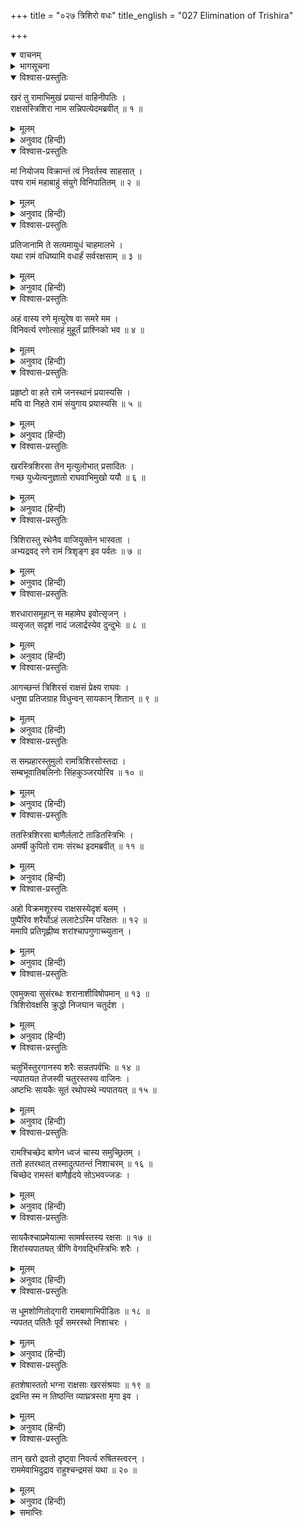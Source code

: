 +++
title = "०२७ त्रिशिरो वधः"
title_english = "027 Elimination of Trishira"

+++
<details open><summary>वाचनम्</summary>
<div caption="श्रीराम-हरिसीताराममूर्ति-घनपाठिभ्यां वचनम्" class="audioEmbed" src="https://archive.org/download/Ramayana-recitation-Sriram-harisItArAmamUrti-Ghanapaati-v2/Kanda_3/Kanda_3_ARK-027-Thrishiro_Vadhaha.mp3"></div>
</details>

<details><summary>भागसूचना</summary>

27. त्रिशिराका वध
</details>

<details open><summary>विश्वास-प्रस्तुतिः</summary>

खरं तु रामाभिमुखं प्रयान्तं वाहिनीपतिः ।  
राक्षसस्त्रिशिरा नाम सन्निपत्येदमब्रवीत् ॥ १ ॥
</details>

<details><summary>मूलम्</summary>

खरं तु रामाभिमुखं प्रयान्तं वाहिनीपतिः ।  
राक्षसस्त्रिशिरा नाम सन्निपत्येदमब्रवीत् ॥ १ ॥
</details>

<details><summary>अनुवाद (हिन्दी)</summary>

खरको भगवान् श्रीरामके सम्मुख जाते देख सेनापति राक्षस त्रिशिरा तुरंत उसके पास आ पहुँचा और इस प्रकार बोला— ॥ १ ॥
</details>

<details open><summary>विश्वास-प्रस्तुतिः</summary>

मां नियोजय विक्रान्तं त्वं निवर्तस्व साहसात् ।  
पश्य रामं महाबाहुं संयुगे विनिपातितम् ॥ २ ॥
</details>

<details><summary>मूलम्</summary>

मां नियोजय विक्रान्तं त्वं निवर्तस्व साहसात् ।  
पश्य रामं महाबाहुं संयुगे विनिपातितम् ॥ २ ॥
</details>

<details><summary>अनुवाद (हिन्दी)</summary>

‘राक्षसराज! मुझ पराक्रमी वीरको इस युद्धमें लगाइये और स्वयं इस साहसपूर्ण कार्यसे अलग रहिये । देखिये, मैं अभी महाबाहु रामको युद्धमें मार गिराता हूँ ॥
</details>

<details open><summary>विश्वास-प्रस्तुतिः</summary>

प्रतिजानामि ते सत्यमायुधं चाहमालभे ।  
यथा रामं वधिष्यामि वधार्हं सर्वरक्षसाम् ॥ ३ ॥
</details>

<details><summary>मूलम्</summary>

प्रतिजानामि ते सत्यमायुधं चाहमालभे ।  
यथा रामं वधिष्यामि वधार्हं सर्वरक्षसाम् ॥ ३ ॥
</details>

<details><summary>अनुवाद (हिन्दी)</summary>

‘आपके सामने मैं सच्ची प्रतिज्ञा करता हूँ और अपने हथियार छूकर शपथ खाता हूँ कि जो समस्त राक्षसोंके लिये वधके योग्य हैं, उन रामका मैं अवश्य वध करूँगा ॥ ३ ॥
</details>

<details open><summary>विश्वास-प्रस्तुतिः</summary>

अहं वास्य रणे मृत्युरेष वा समरे मम ।  
विनिवर्त्य रणोत्साहं मुहूर्तं प्राश्निको भव ॥ ४ ॥
</details>

<details><summary>मूलम्</summary>

अहं वास्य रणे मृत्युरेष वा समरे मम ।  
विनिवर्त्य रणोत्साहं मुहूर्तं प्राश्निको भव ॥ ४ ॥
</details>

<details><summary>अनुवाद (हिन्दी)</summary>

‘इस युद्धमें या तो मैं इनकी मृत्यु बनूँगा, या ये ही समराङ्गणमें मेरी मृत्युका कारण होंगे । आप इस समय अपने युद्धविषयक उत्साहको रोककर एक मुहूर्तके लिये जय-पराजयका निर्णय करनेवाले साक्षी बन जाइये ॥ ४ ॥
</details>

<details open><summary>विश्वास-प्रस्तुतिः</summary>

प्रहृष्टो वा हते रामे जनस्थानं प्रयास्यसि ।  
मयि वा निहते रामं संयुगाय प्रयास्यसि ॥ ५ ॥
</details>

<details><summary>मूलम्</summary>

प्रहृष्टो वा हते रामे जनस्थानं प्रयास्यसि ।  
मयि वा निहते रामं संयुगाय प्रयास्यसि ॥ ५ ॥
</details>

<details><summary>अनुवाद (हिन्दी)</summary>

‘यदि मेरे द्वारा राम मारे गये तो आप प्रसन्नतापूर्वक जनस्थानको लौट जाइये अथवा यदि रामने ही मुझे मार दिया तो आप युद्धके लिये इनपर धावा बोल दीजियेगा’ ॥
</details>

<details open><summary>विश्वास-प्रस्तुतिः</summary>

खरस्त्रिशिरसा तेन मृत्युलोभात् प्रसादितः ।  
गच्छ युध्येत्यनुज्ञातो राघवाभिमुखो ययौ ॥ ६ ॥
</details>

<details><summary>मूलम्</summary>

खरस्त्रिशिरसा तेन मृत्युलोभात् प्रसादितः ।  
गच्छ युध्येत्यनुज्ञातो राघवाभिमुखो ययौ ॥ ६ ॥
</details>

<details><summary>अनुवाद (हिन्दी)</summary>

भगवान् के हाथसे मृत्युका लोभ होनेके कारण जब त्रिशिराने इस प्रकार खरको राजी किया, तब उसने आज्ञा दे दी—‘अच्छा जाओ, युद्ध करो । आज्ञा पाकर वह श्रीरामचन्द्रजीकी ओर चला ॥ ६ ॥
</details>

<details open><summary>विश्वास-प्रस्तुतिः</summary>

त्रिशिरास्तु रथेनैव वाजियुक्तेन भास्वता ।  
अभ्यद्रवद् रणे रामं त्रिशृङ्ग इव पर्वतः ॥ ७ ॥
</details>

<details><summary>मूलम्</summary>

त्रिशिरास्तु रथेनैव वाजियुक्तेन भास्वता ।  
अभ्यद्रवद् रणे रामं त्रिशृङ्ग इव पर्वतः ॥ ७ ॥
</details>

<details><summary>अनुवाद (हिन्दी)</summary>

घोड़े जुते हुए एक तेजस्वी रथके द्वारा त्रिशिराने रणभूमिमें श्रीरामपर आक्रमण किया । उस समय वह तीन शिखरोंवाले पर्वतके समान जान पड़ता था ॥ ७ ॥
</details>

<details open><summary>विश्वास-प्रस्तुतिः</summary>

शरधारासमूहान् स महामेघ इवोत्सृजन् ।  
व्यसृजत् सदृशं नादं जलार्द्रस्येव दुन्दुभेः ॥ ८ ॥
</details>

<details><summary>मूलम्</summary>

शरधारासमूहान् स महामेघ इवोत्सृजन् ।  
व्यसृजत् सदृशं नादं जलार्द्रस्येव दुन्दुभेः ॥ ८ ॥
</details>

<details><summary>अनुवाद (हिन्दी)</summary>

उसने आते ही बड़े भारी मेघकी भाँति बाणरूपी धाराओंकी वर्षा प्रारम्भ कर दी और वह जलसे भीगे हुए नगाड़ेकी तरह विकट गर्जना करने लगा ॥ ८ ॥
</details>

<details open><summary>विश्वास-प्रस्तुतिः</summary>

आगच्छन्तं त्रिशिरसं राक्षसं प्रेक्ष्य राघवः ।  
धनुषा प्रतिजग्राह विधुन्वन् सायकान् शितान् ॥ ९ ॥
</details>

<details><summary>मूलम्</summary>

आगच्छन्तं त्रिशिरसं राक्षसं प्रेक्ष्य राघवः ।  
धनुषा प्रतिजग्राह विधुन्वन् सायकान् शितान् ॥ ९ ॥
</details>

<details><summary>अनुवाद (हिन्दी)</summary>

त्रिशिरा नामक राक्षसको आते देख श्रीरघुनाथजीने धनुषके द्वारा पैने बाण छोड़ते हुए उसे अपने प्रतिद्वन्द्वीके रूपमें ग्रहण किया (अथवा उसे आगे बढ़नेसे रोक दिया) ॥ ९ ॥
</details>

<details open><summary>विश्वास-प्रस्तुतिः</summary>

स सम्प्रहारस्तुमुलो रामत्रिशिरसोस्तदा ।  
सम्बभूवातिबलिनोः सिंहकुञ्जरयोरिव ॥ १० ॥
</details>

<details><summary>मूलम्</summary>

स सम्प्रहारस्तुमुलो रामत्रिशिरसोस्तदा ।  
सम्बभूवातिबलिनोः सिंहकुञ्जरयोरिव ॥ १० ॥
</details>

<details><summary>अनुवाद (हिन्दी)</summary>

अत्यन्त बलशाली श्रीराम और त्रिशिराका वह संग्राम महाबली सिंह और गजराजके युद्धकी भाँति बड़ा भयंकर प्रतीत होता था ॥ १० ॥
</details>

<details open><summary>विश्वास-प्रस्तुतिः</summary>

ततस्त्रिशिरसा बाणैर्ललाटे ताडितस्त्रिभिः ।  
अमर्षी कुपितो रामः संरब्ध इदमब्रवीत् ॥ ११ ॥
</details>

<details><summary>मूलम्</summary>

ततस्त्रिशिरसा बाणैर्ललाटे ताडितस्त्रिभिः ।  
अमर्षी कुपितो रामः संरब्ध इदमब्रवीत् ॥ ११ ॥
</details>

<details><summary>अनुवाद (हिन्दी)</summary>

उस समय त्रिशिराने तीन बाणोंसे श्रीरामचन्द्रजीके ललाटको बींध डाला । श्रीराम उसकी यह उद्दण्डता सहन न कर सके । वे कुपित हो रोषावेशमें भरकर इस प्रकार बोले— ॥ ११ ॥
</details>

<details open><summary>विश्वास-प्रस्तुतिः</summary>

अहो विक्रमशूरस्य राक्षसस्येदृशं बलम् ।  
पुष्पैरिव शरैर्योऽहं ललाटेऽस्मि परिक्षतः ॥ १२ ॥  
ममापि प्रतिगृह्णीष्व शरांश्चापगुणाच्च्युतान् ।
</details>

<details><summary>मूलम्</summary>

अहो विक्रमशूरस्य राक्षसस्येदृशं बलम् ।  
पुष्पैरिव शरैर्योऽहं ललाटेऽस्मि परिक्षतः ॥ १२ ॥  
ममापि प्रतिगृह्णीष्व शरांश्चापगुणाच्च्युतान् ।
</details>

<details><summary>अनुवाद (हिन्दी)</summary>

‘अहो! पराक्रम प्रकट करनेमें शूरवीर राक्षसका ऐसा ही बल है, जो तुमने फूलों-जैसे बाणोंद्वारा मेरे ललाटपर प्रहार किया है । अच्छा, अब धनुषकी डोरीसे छूटे हुए मेरे बाणोंको भी ग्रहण करो’ ॥ १२ १/२ ॥
</details>

<details open><summary>विश्वास-प्रस्तुतिः</summary>

एवमुक्त्वा सुसंरब्धः शरानाशीविषोपमान् ॥ १३ ॥  
त्रिशिरोवक्षसि क्रुद्धो निजघान चतुर्दश ।
</details>

<details><summary>मूलम्</summary>

एवमुक्त्वा सुसंरब्धः शरानाशीविषोपमान् ॥ १३ ॥  
त्रिशिरोवक्षसि क्रुद्धो निजघान चतुर्दश ।
</details>

<details><summary>अनुवाद (हिन्दी)</summary>

ऐसा कहकर रोषमें भरे हुए श्रीरामने त्रिशिराकी छातीमें क्रोधपूर्वक चौदह बाण मारे, जो विषधर सर्पोंके समान भयंकर थे ॥ १३ १/२ ॥
</details>

<details open><summary>विश्वास-प्रस्तुतिः</summary>

चतुर्भिस्तुरगानस्य शरैः सन्नतपर्वभिः ॥ १४ ॥  
न्यपातयत तेजस्वी चतुरस्तस्य वाजिनः ।  
अष्टभिः सायकैः सूतं रथोपस्थे न्यपातयत् ॥ १५ ॥
</details>

<details><summary>मूलम्</summary>

चतुर्भिस्तुरगानस्य शरैः सन्नतपर्वभिः ॥ १४ ॥  
न्यपातयत तेजस्वी चतुरस्तस्य वाजिनः ।  
अष्टभिः सायकैः सूतं रथोपस्थे न्यपातयत् ॥ १५ ॥
</details>

<details><summary>अनुवाद (हिन्दी)</summary>

तदनन्तर तेजस्वी रघुनाथजीने झुकी गाँठवाले चार बाणोंसे उसके चारों घोड़ोंको मार गिराया । फिर आठ सायकोंद्वारा उसके सारथिको भी रथकी बैठकमें ही सुला दिया ॥ १४-१५ ॥
</details>

<details open><summary>विश्वास-प्रस्तुतिः</summary>

रामश्चिच्छेद बाणेन ध्वजं चास्य समुच्छ्रितम् ।  
ततो हतरथात् तस्मादुत्पतन्तं निशाचरम् ॥ १६ ॥  
चिच्छेद रामस्तं बाणैर्हृदये सोऽभवज्जडः ।
</details>

<details><summary>मूलम्</summary>

रामश्चिच्छेद बाणेन ध्वजं चास्य समुच्छ्रितम् ।  
ततो हतरथात् तस्मादुत्पतन्तं निशाचरम् ॥ १६ ॥  
चिच्छेद रामस्तं बाणैर्हृदये सोऽभवज्जडः ।
</details>

<details><summary>अनुवाद (हिन्दी)</summary>

इसके बाद श्रीरामने एक बाणसे उसकी ध्वजा भी काट डाली । तदनन्तर जब वह उस नष्ट हुए रथसे कूदने लगा, उसी समय श्रीराघवेन्द्रने अनेक बाणोंद्वारा उस निशाचरकी छाती छेद डाली । फिर तो वह जडवत् हो गया ॥ १६ १/२ ॥
</details>

<details open><summary>विश्वास-प्रस्तुतिः</summary>

सायकैश्चाप्रमेयात्मा सामर्षस्तस्य रक्षसः ॥ १७ ॥  
शिरांस्यपातयत् त्रीणि वेगवद्भिस्त्रिभिः शरैः ।
</details>

<details><summary>मूलम्</summary>

सायकैश्चाप्रमेयात्मा सामर्षस्तस्य रक्षसः ॥ १७ ॥  
शिरांस्यपातयत् त्रीणि वेगवद्भिस्त्रिभिः शरैः ।
</details>

<details><summary>अनुवाद (हिन्दी)</summary>

इसके बाद अप्रमेयस्वरूप श्रीरामने अमर्षमें भरकर तीन वेगशाली एवं विनाशकारी बाणोंद्वारा उस राक्षसके तीनों मस्तक काट गिराये ॥ १७ १/२ ॥
</details>

<details open><summary>विश्वास-प्रस्तुतिः</summary>

स धूमशोणितोद‍्गारी रामबाणाभिपीडितः ॥ १८ ॥  
न्यपतत् पतितैः पूर्वं समरस्थो निशाचरः ।
</details>

<details><summary>मूलम्</summary>

स धूमशोणितोद‍्गारी रामबाणाभिपीडितः ॥ १८ ॥  
न्यपतत् पतितैः पूर्वं समरस्थो निशाचरः ।
</details>

<details><summary>अनुवाद (हिन्दी)</summary>

समराङ्गणमें खड़ा हुआ वह निशाचर श्रीरामचन्द्रजीके बाणोंसे पीड़ित हो अपने धड़से भापसहित रुधिर उगलता हुआ पहले गिरे हुए मस्तकोंके साथ ही धराशायी हो गया ॥ १८ १/२ ॥
</details>

<details open><summary>विश्वास-प्रस्तुतिः</summary>

हतशेषास्ततो भग्ना राक्षसाः खरसंश्रयाः ॥ १९ ॥  
द्रवन्ति स्म न तिष्ठन्ति व्याघ्रत्रस्ता मृगा इव ।
</details>

<details><summary>मूलम्</summary>

हतशेषास्ततो भग्ना राक्षसाः खरसंश्रयाः ॥ १९ ॥  
द्रवन्ति स्म न तिष्ठन्ति व्याघ्रत्रस्ता मृगा इव ।
</details>

<details><summary>अनुवाद (हिन्दी)</summary>

तत्पश्चात् खरकी सेवामें रहनेवाले राक्षस, जो मरनेसे बचे हुए थे, भाग खड़े हुए । वे व्याघ्रसे डरे हुए मृगोंके समान भागते ही चले जाते थे, खड़े नहीं होते थे ॥
</details>

<details open><summary>विश्वास-प्रस्तुतिः</summary>

तान् खरो द्रवतो दृष्ट्वा निवर्त्य रुषितस्त्वरन् ।  
राममेवाभिदुद्राव राहुश्चन्द्रमसं यथा ॥ २० ॥
</details>

<details><summary>मूलम्</summary>

तान् खरो द्रवतो दृष्ट्वा निवर्त्य रुषितस्त्वरन् ।  
राममेवाभिदुद्राव राहुश्चन्द्रमसं यथा ॥ २० ॥
</details>

<details><summary>अनुवाद (हिन्दी)</summary>

उन्हें भागते देख रोषमें भरे हुए खरने तुरंत लौटाया और जैसे राहु चन्द्रमापर आक्रमण करता है, उसी प्रकार उसने श्रीरामपर ही धावा किया ॥ २० ॥
</details>

<details><summary>समाप्तिः</summary>

इत्यार्षे श्रीमद्रामायणे वाल्मीकीये आदिकाव्येऽरण्यकाण्डे सप्तविंशः सर्गः ॥ २७ ॥  
इस प्रकार श्रीवाल्मीकिनिर्मित आर्षरामायण आदिकाव्यके अरण्यकाण्डमें सत्ताईसवाँ सर्ग पूरा हुआ ॥ २७ ॥
</details>

